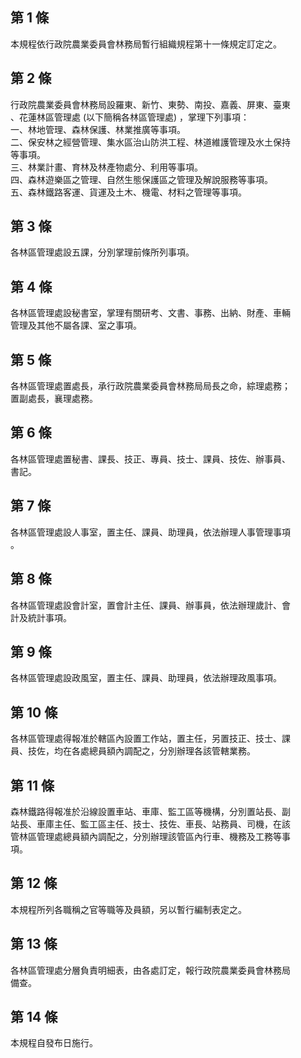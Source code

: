 第 1 條
-------
本規程依行政院農業委員會林務局暫行組織規程第十一條規定訂定之。

第 2 條
-------
行政院農業委員會林務局設羅東、新竹、東勢、南投、嘉義、屏東、臺東  
、花蓮林區管理處 (以下簡稱各林區管理處) ，掌理下列事項：  
一、林地管理、森林保護、林業推廣等事項。  
二、保安林之經營管理、集水區治山防洪工程、林道維護管理及水土保持  
    等事項。  
三、林業計畫、育林及林產物處分、利用等事項。  
四、森林遊樂區之管理、自然生態保護區之管理及解說服務等事項。  
五、森林鐵路客運、貨運及土木、機電、材料之管理等事項。

第 3 條
-------
各林區管理處設五課，分別掌理前條所列事項。

第 4 條
-------
各林區管理處設秘書室，掌理有關研考、文書、事務、出納、財產、車輛  
管理及其他不屬各課、室之事項。

第 5 條
-------
各林區管理處置處長，承行政院農業委員會林務局局長之命，綜理處務；  
置副處長，襄理處務。

第 6 條
-------
各林區管理處置秘書、課長、技正、專員、技士、課員、技佐、辦事員、  
書記。

第 7 條
-------
各林區管理處設人事室，置主任、課員、助理員，依法辦理人事管理事項  
。

第 8 條
-------
各林區管理處設會計室，置會計主任、課員、辦事員，依法辦理歲計、會  
計及統計事項。

第 9 條
-------
各林區管理處設政風室，置主任、課員、助理員，依法辦理政風事項。

第 10 條
--------
各林區管理處得報准於轄區內設置工作站，置主任，另置技正、技士、課  
員、技佐，均在各處總員額內調配之，分別辦理各該管轄業務。

第 11 條
--------
森林鐵路得報准於沿線設置車站、車庫、監工區等機構，分別置站長、副  
站長、車庫主任、監工區主任、技士、技佐、車長、站務員、司機，在該  
管林區管理處總員額內調配之，分別辦理該管區內行車、機務及工務等事  
項。

第 12 條
--------
本規程所列各職稱之官等職等及員額，另以暫行編制表定之。

第 13 條
--------
各林區管理處分層負責明細表，由各處訂定，報行政院農業委員會林務局  
備查。

第 14 條
--------
本規程自發布日施行。

